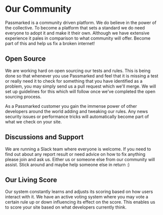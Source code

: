 Our Community
=============

Passmarked is a community driven platform. We do believe in the power of the collective. To become a platform that sets a standard we do need everyone to adopt it and make it their own. Although we have extensive experience it pales in comparison to what community will offer. Become part of this and help us fix a broken internet!

Open Source
-----------

We are working hard on open sourcing our tests and rules. This is being done so that whenever you use Passmarked and feel that it is missing a test or really need it to check for something that you have identified as a problem, you may simply send us a pull request which we'll merge. We will set up guidelines for this which will follow once we've completed the open sourcing process.

As a Passmarked customer you gain the immense power of other developers around the world adding and tweaking our rules. Any news security issues or performance tricks will automatically become part of what we check on your site.

Discussions and Support   
-----------------------

We are running a Slack team where everyone is welcome. If you need to find out about any report result or need advice on how to fix anything please join and ask us. Either us or someone else from our community will assist. Stick around and maybe help someone else in return :)

Our Living Score
----------------

Our system constantly learns and adjusts its scoring based on how users interact with it. We have an active voting system where you may vote a certain rule up or down influencing its effect on the score. This enables us to score your site based on what developers currently think.
